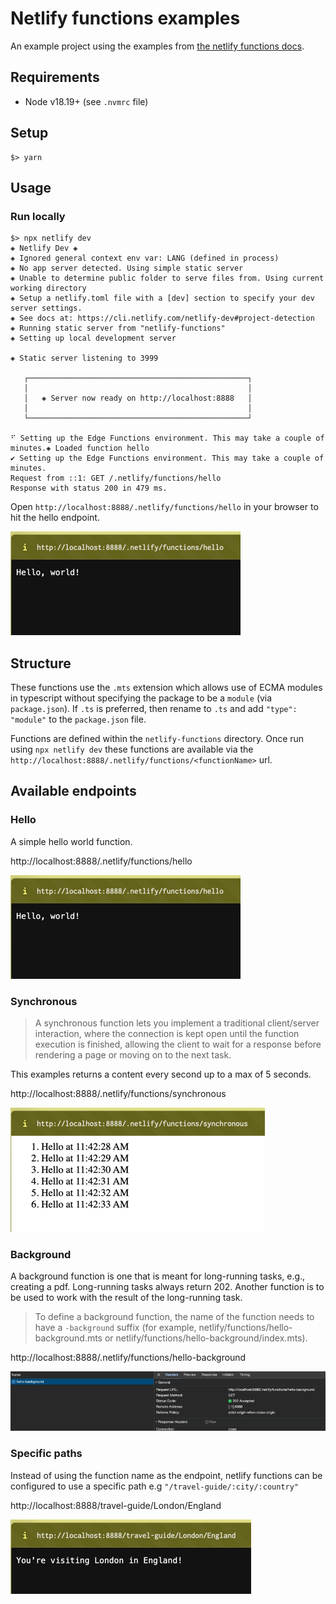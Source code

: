 # Netlify functions examples

An example project using the examples from [the netlify functions docs](https://docs.netlify.com/functions/get-started/?fn-language=ts).

## Requirements

- Node v18.19+ (see `.nvmrc` file)

## Setup

```shell
$> yarn

```

## Usage

### Run locally

```shell
$> npx netlify dev
◈ Netlify Dev ◈
◈ Ignored general context env var: LANG (defined in process)
◈ No app server detected. Using simple static server
◈ Unable to determine public folder to serve files from. Using current working directory
◈ Setup a netlify.toml file with a [dev] section to specify your dev server settings.
◈ See docs at: https://cli.netlify.com/netlify-dev#project-detection
◈ Running static server from "netlify-functions"
◈ Setting up local development server

◈ Static server listening to 3999

   ┌─────────────────────────────────────────────────┐
   │                                                 │
   │   ◈ Server now ready on http://localhost:8888   │
   │                                                 │
   └─────────────────────────────────────────────────┘

⠋ Setting up the Edge Functions environment. This may take a couple of minutes.◈ Loaded function hello
✔ Setting up the Edge Functions environment. This may take a couple of minutes.
Request from ::1: GET /.netlify/functions/hello
Response with status 200 in 479 ms.
```

Open `http://localhost:8888/.netlify/functions/hello` in your browser to hit the hello endpoint.

![Hello example](docs/assets/hello.png)

## Structure

These functions use the `.mts` extension which allows use of ECMA modules in typescript without specifying the package
to be a `module` (via `package.json`). If `.ts` is preferred, then rename to `.ts` and add `"type": "module"` to the 
`package.json` file. 

Functions are defined within the `netlify-functions` directory. Once run using `npx netlify dev` these functions are
available via the `http://localhost:8888/.netlify/functions/<functionName>` url.   

## Available endpoints

### Hello

A simple hello world function.

http://localhost:8888/.netlify/functions/hello

![Hello example](docs/assets/hello.png)

### Synchronous

> A synchronous function lets you implement a traditional client/server interaction, where the connection is kept open 
> until the function execution is finished, allowing the client to wait for a response before rendering a page or moving on to the next task.

This examples returns a content every second up to a max of 5 seconds.

http://localhost:8888/.netlify/functions/synchronous

![Synchronous example](docs/assets/synchronous.png)

### Background

A background function is one that is meant for long-running tasks, e.g., creating a pdf. Long-running tasks always return 202.
Another function is to be used to work with the result of the long-running task.

> To define a background function, the name of the function needs to have a `-background` suffix (for example, 
> netlify/functions/hello-background.mts or netlify/functions/hello-background/index.mts).

http://localhost:8888/.netlify/functions/hello-background

![background example](docs/assets/background.png)

### Specific paths

Instead of using the function name as the endpoint, netlify functions can be configured to use a specific path e.g 
`"/travel-guide/:city/:country"`

http://localhost:8888/travel-guide/London/England

![Specific paths  example](docs/assets/specific-paths.png)